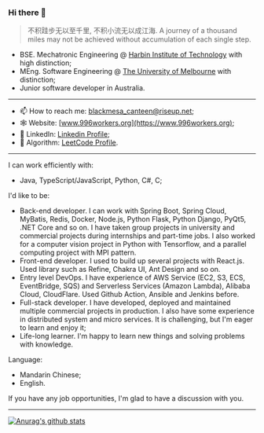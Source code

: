 ### Hi there 👋

> 不积跬步无以至千里, 不积小流无以成江海. A journey of a thousand miles may not be achieved without accumulation of each single step.

- BSE. Mechatronic Engineering @ [Harbin Institute of Technology](http://www.hit.edu.cn) with high distinction;
- MEng. Software Engineering @ [The University of Melbourne](https://www.unimelb.edu.au) with distinction;
- Junior software developer in Australia.

---

- 📫 How to reach me: blackmesa_canteen@riseup.net;
- 🕸 Website: [www.996workers.org](https://www.996workers.org);
- 🐥 LinkedIn: [Linkedin Profile](https://www.linkedin.com/in/xiaotian-li-063821208/);
- 🧮 Algorithm: [LeetCode Profile](https://leetcode.cn/u/gorden-freeman/).

---

I can work efficiently with:
- Java, TypeScript/JavaScript, Python, C#, C;

I'd like to be:
- Back-end developer. I can work with Spring Boot, Spring Cloud, MyBatis, Redis, Docker, Node.js, Python Flask, Python Django, PyQt5, .NET Core and so on. I have taken group projects in university and commercial projects during internships and part-time jobs. I also worked for a computer vision project in Python with Tensorflow, and a parallel computing project with MPI pattern.
- Front-end developer. I used to build up several projects with React.js. Used library such as Refine, Chakra UI, Ant Design and so on.
- Entry level DevOps. I have experience of AWS Service (EC2, S3, ECS, EventBridge, SQS) and Serverless Services (Amazon Lambda), Alibaba Cloud, CloudFlare. Used Github Action, Ansible and Jenkins before.
- Full-stack developer. I have developed, deployed and maintained multiple commercial projects in production. I also have some experience in distributed system and micro services. It is challenging, but I'm eager to learn and enjoy it;
- Life-long learner. I'm happy to learn new things and solving problems with knowledge.

Language:
- Mandarin Chinese;
- English.

If you have any job opportunities, I'm glad to have a discussion with you.

---
[![Anurag's github stats](https://github-readme-stats.vercel.app/api?username=Blackmesa-Canteen&show_icons=true&count_private=true)](https://github.com/Blackmesa-Canteen)



